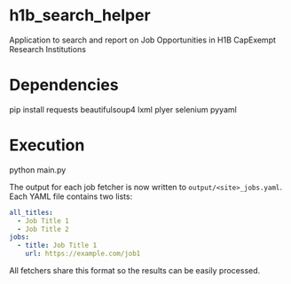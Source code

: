 # h1b_search_helper
Application to search and report on Job Opportunities in H1B CapExempt Research Institutions

# Dependencies
pip install requests beautifulsoup4 lxml plyer selenium pyyaml

# Execution
python main.py

The output for each job fetcher is now written to `output/<site>_jobs.yaml`. Each
YAML file contains two lists:

```yaml
all_titles:
  - Job Title 1
  - Job Title 2
jobs:
  - title: Job Title 1
    url: https://example.com/job1
```

All fetchers share this format so the results can be easily processed.
